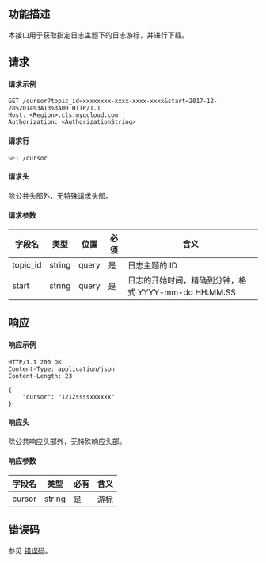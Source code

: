 ## 功能描述

本接口用于获取指定日志主题下的日志游标，并进行下载。

## 请求

#### 请求示例

```shell
GET /cursor?topic_id=xxxxxxxx-xxxx-xxxx-xxxx&start=2017-12-28%2014%3A13%3A00 HTTP/1.1
Host: <Region>.cls.myqcloud.com
Authorization: <AuthorizationString>
```

#### 请求行

```shell
GET /cursor
```

#### 请求头

除公共头部外，无特殊请求头部。

#### 请求参数

| 字段名        |  类型  | 位置  |必须 |      含义                                      |
|--------------|--------|------|--------|-----------------------------------------------|
| topic_id     | string | query| 是     |日志主题的 ID                                     |
| start        | string | query| 是     |日志的开始时间，精确到分钟，格式 YYYY-mm-dd HH:MM:SS  |

## 响应

#### 响应示例

```shell
HTTP/1.1 200 OK
Content-Type: application/json
Content-Length: 23

{
    "cursor": "1212ssssxxxxxx"
}
```

#### 响应头

除公共响应头部外，无特殊响应头部。

#### 响应参数

|  字段名      |  类型                | 必有 |        含义                    |
|-------------|----------------------|---------|-------------------------------|
| cursor      | string               | 是      | 游标                           |

## 错误码

参见 [错误码](https://cloud.tencent.com/document/product/614/12402)。
